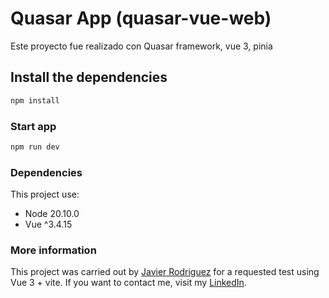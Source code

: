 # Quasar App (quasar-vue-web)

Este proyecto fue realizado con Quasar framework, vue 3, pinia

## Install the dependencies
```bash
npm install
```

### Start app
```bash
npm run dev
```

### Dependencies

This project use:
* Node 20.10.0
* Vue ^3.4.15

### More information
This project was carried out by [Javier Rodriguez](https://github.com/xjavierx1995) for a requested test using Vue 3 + vite. If you want to contact me, visit my [LinkedIn](https://www.linkedin.com/in/javier-rodr%C3%ADguez-93a61619a/).
